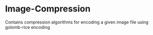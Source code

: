 # Image-Compression
Contains compression algorithms for encoding a  given image file using golomb-rice encoding
